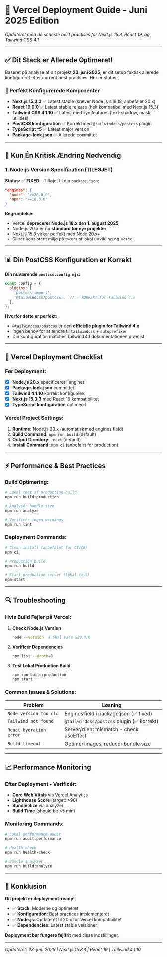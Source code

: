 # 🚀 **Vercel Deployment Guide - Juni 2025 Edition**

*Opdateret med de seneste best practices for Next.js 15.3, React 19, og Tailwind CSS 4.1*

---

## **✅ Dit Stack er Allerede Optimeret!**

Baseret på analyse af dit projekt **23. juni 2025**, er dit setup faktisk allerede konfigureret efter current best practices. Her er status:

### **🎯 Perfekt Konfigurerede Komponenter**
- **Next.js 15.3.3** ✅ Latest stable (kræver Node.js ≥18.18, anbefaler 20.x)
- **React 19.0.0** ✅ Latest stable release (helt kompatibel med Next.js 15.3)
- **Tailwind CSS 4.1.10** ✅ Latest med nye features (text-shadow, mask utilities)
- **PostCSS konfiguration** ✅ Korrekt med `@tailwindcss/postcss` plugin
- **TypeScript ^5** ✅ Latest major version
- **Package-lock.json** ✅ Allerede committet

---

## **🔧 Kun Én Kritisk Ændring Nødvendig**

### **1. Node.js Version Specification (TILFØJET)**

**Status:** ✅ **FIXED** - Tilføjet til din `package.json`:

```json
"engines": {
  "node": ">=20.0.0",
  "npm": ">=10.0.0"
}
```

**Begrundelse:**
- Vercel **deprecerer Node.js 18.x den 1. august 2025**
- Node.js 20.x er nu **standard for nye projekter**
- Next.js 15.3 virker perfekt med Node 20.x+
- Sikrer konsistent miljø på tværs af lokal udvikling og Vercel

---

## **📊 Din PostCSS Konfiguration er Korrekt**

**Din nuværende `postcss.config.mjs`:**
```js
const config = {
  plugins: [
    'postcss-import',
    '@tailwindcss/postcss',  // ✅ KORREKT for Tailwind 4.x
  ],
};
```

**Hvorfor dette er perfekt:**
- `@tailwindcss/postcss` er den **officielle plugin for Tailwind 4.x**
- Ingen behov for at ændre til `tailwindcss` + `autoprefixer`
- Din konfiguration matcher Tailwind 4.1 dokumentationen præcist

---

## **🎯 Vercel Deployment Checklist**

### **Før Deployment:**
- [x] **Node.js 20.x** specificeret i engines
- [x] **Package-lock.json** committet
- [x] **Tailwind 4.1.10** korrekt konfigureret
- [x] **Next.js 15.3.3** med React 19 kompatibilitet
- [x] **TypeScript konfiguration** optimeret

### **Vercel Project Settings:**
1. **Runtime:** Node.js 20.x (automatisk med engines field)
2. **Build Command:** `npm run build` (default)
3. **Output Directory:** `.next` (default)
4. **Install Command:** `npm ci` (anbefalet for production)

---

## **⚡ Performance & Best Practices**

### **Build Optimering:**
```bash
# Lokal test af production build
npm run build:production

# Analysér bundle size
npm run analyze

# Verificér ingen warnings
npm run lint
```

### **Deployment Commands:**
```bash
# Clean install (anbefalet for CI/CD)
npm ci

# Production build
npm run build

# Start production server (lokal test)
npm start
```

---

## **🔍 Troubleshooting**

### **Hvis Build Fejler på Vercel:**

1. **Check Node.js Version**
   ```bash
   node --version  # Skal være ≥20.0.0
   ```

2. **Verificér Dependencies**
   ```bash
   npm list --depth=0
   ```

3. **Test Lokal Production Build**
   ```bash
   npm run build:production
   npm start
   ```

### **Common Issues & Solutions:**

| Problem | Løsning |
|---------|---------|
| `Node version too old` | Engines field i package.json (✅ fixed) |
| `Tailwind not found` | `@tailwindcss/postcss` plugin (✅ korrekt) |
| `React hydration error` | Server/client mismatch - check useEffect |
| `Build timeout` | Optimér images, reducér bundle size |

---

## **📈 Performance Monitoring**

### **Efter Deployment - Verificér:**
- **Core Web Vitals** via Vercel Analytics
- **Lighthouse Score** (target: >90)
- **Bundle Size** via analyzer
- **Build Time** (should be <5 min)

### **Monitoring Commands:**
```bash
# Lokal performance audit
npm run audit:performance

# Health check
npm run health-check

# Bundle analyzer
npm run build:analyze
```

---

## **🎯 Konklusion**

**Dit projekt er deployment-ready!**

- ✅ **Stack**: Moderne og optimeret
- ✅ **Konfiguration**: Best practices implementeret
- ✅ **Node.js**: Opdateret til 20.x for Vercel kompatibilitet
- ✅ **Dependencies**: Latest stable versioner

**Deployment bør fungere fejlfrit** med disse indstillinger.

---

*Opdateret: 23. juni 2025 | Next.js 15.3.3 | React 19 | Tailwind 4.1.10*

